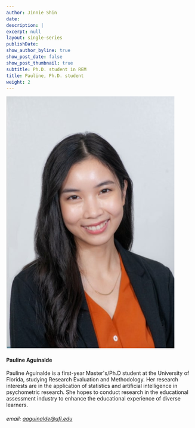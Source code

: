 ```yaml
---
author: Jinnie Shin 
date: 
description: |
excerpt: null
layout: single-series
publishDate: 
show_author_byline: true
show_post_date: false
show_post_thumbnail: true 
subtitle: Ph.D. student in REM
title: Pauline, Ph.D. student
weight: 2
---
```


![img](featured.jpg)

#### Pauline Aguinalde 
Pauline Aguinalde is a first-year Master's/Ph.D student at the University of Florida, studying Research Evaluation and Methodology. Her research interests are in the application of statistics and artificial intelligence in psychometric research.  She hopes to conduct research in the educational assessment industry to enhance the educational experience of diverse learners.
###### email: aaguinalde@ufl.edu

